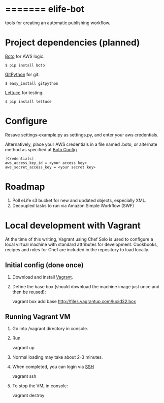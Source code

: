 =======
elife-bot
=========

tools for creating an automatic publishing workflow. 

# Project dependencies (planned)

[Boto][bot] for AWS logic.
	
    $ pip install boto

[GitPython][gitpy] for git.
	
    $ easy_install gitpython

[Lettuce][let] for testing.
	
    $ pip install lettuce
	
[gitpy]: http://pypi.python.org/pypi/GitPython/
[bot]: http://www.crummy.com/software/BeautifulSoup/
[let]: http://packages.python.org/lettuce/

# Configure

Resave settings-example.py as settings.py, and enter your aws credentials.

Alternatively, place your AWS credentials in a file named .boto, or alternate method as specified at [Boto Config][botoc]

    [Credentials]
    aws_access_key_id = <your access key>
    aws_secret_access_key = <your secret key>

[botoc]: http://docs.pythonboto.org/en/latest/boto_config_tut.html

# Roadmap

1. Poll eLife s3 bucket for new and updated objects, especially XML.
2. Decoupled tasks to run via Amazon Simple Workflow (SWF)

# Local development with Vagrant

At the time of this writing, Vagrant using Chef Solo is used to configure a local virtual machine with standard attributes for development. Cookbooks, recipes and roles for Chef are included in the repository to load locally.

## Initial config (done once)

1. Download and install [Vagrant][vagrant].
2. Define the base box (should download the machine image just once and then be reused):

    vagrant box add base http://files.vagrantup.com/lucid32.box

## Running Vagrant VM

1. Go into /vagrant directory in console.
2. Run

    vagrant up
    
3. Normal loading may take about 2-3 minutes.
4. When completed, you can login via [SSH][vagrant_ssh]

    vagrant ssh
    
5. To stop the VM, in console:

    vagrant destroy


[vagrant]: http://www.vagrantup.com/
[vagrant_ssh]: http://docs.vagrantup.com/v1/docs/getting-started/ssh.html